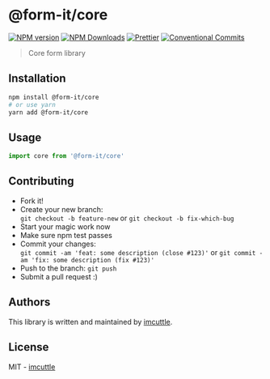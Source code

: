 # @form-it/core

[![NPM version](https://img.shields.io/npm/v/@form-it/core.svg?style=flat-square)](https://www.npmjs.com/package/@form-it/core)
[![NPM Downloads](https://img.shields.io/npm/dm/@form-it/core.svg?style=flat-square&maxAge=43200)](https://www.npmjs.com/package/@form-it/core)
[![Prettier](https://img.shields.io/badge/code_style-prettier-ff69b4.svg?style=flat-square)](https://prettier.io/)
[![Conventional Commits](https://img.shields.io/badge/Conventional%20Commits-1.0.0-yellow.svg?style=flat-square)](https://conventionalcommits.org)

> Core form library

## Installation

```bash
npm install @form-it/core
# or use yarn
yarn add @form-it/core
```

## Usage

```javascript
import core from '@form-it/core'
```

## Contributing

- Fork it!
- Create your new branch:  
  `git checkout -b feature-new` or `git checkout -b fix-which-bug`
- Start your magic work now
- Make sure npm test passes
- Commit your changes:  
  `git commit -am 'feat: some description (close #123)'` or `git commit -am 'fix: some description (fix #123)'`
- Push to the branch: `git push`
- Submit a pull request :)

## Authors

This library is written and maintained by [imcuttle](mailto:moyuyc95@gmail.com).

## License

MIT - [imcuttle](mailto:moyuyc95@gmail.com)
